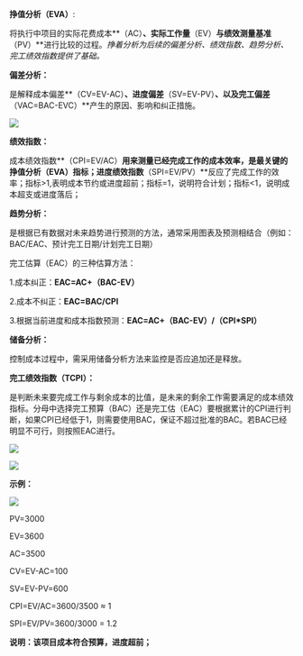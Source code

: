 **挣值分析（EVA）**:

将执行中项目的实际花费成本**（AC）**、实际工作量**（EV）**与绩效测量基准**（PV）**进行比较的过程。_挣着分析为后续的偏差分析、绩效指数、趋势分析、完工绩效指数提供了基础。_

**偏差分析：**

是解释成本偏差**（CV=EV-AC）**、进度偏差**（SV=EV-PV）**、以及完工偏差**（VAC=BAC-EVC）**产生的原因、影响和纠正措施。

![](https://pic1.zhimg.com/80/v2-f3c91a7d514a17ac40dfabd076a83a00_1440w.webp)

**绩效指数：**

成本绩效指数**（CPI=EV/AC）**用来测量已经完成工作的成本效率，是最关键的挣值分析（EVA）指标；进度绩效指数**（SPI=EV/PV）**反应了完成工作的效率；指标>1,表明成本节约或进度超前；指标=1，说明符合计划；指标<1，说明成本超支或进度落后；

**趋势分析：**

是根据已有数据对未来趋势进行预测的方法，通常采用图表及预测相结合（例如：BAC/EAC、预计完工日期/计划完工日期）

完工估算（EAC）的三种估算方法：

1.成本纠正：**EAC=AC+（BAC-EV）**

2.成本不纠正：**EAC=BAC/CPI**

3.根据当前进度和成本指数预测：**EAC=AC+（BAC-EV）/（CPI*SPI）**

**储备分析：**

控制成本过程中，需采用储备分析方法来监控是否应追加还是释放。

**完工绩效指数（TCPI）：**

是判断未来要完成工作与剩余成本的比值，是未来的剩余工作需要满足的成本绩效指标。分母中选择完工预算（BAC）还是完工估（EAC）要根据累计的CPI进行判断，如果CPI已经低于1，则需要使用BAC，保证不超过批准的BAC。若BAC已经明显不可行，则按照EAC进行。

![](https://pic2.zhimg.com/80/v2-2240f0115dd95851686c9d82cfcb47b9_1440w.webp)

![](https://pic2.zhimg.com/80/v2-7380bead44bf98c2f73a937c4bdc3561_1440w.webp)

  

**示例：**

![](https://pic1.zhimg.com/80/v2-71f57b3a27233ee219a1741d3345a8e4_1440w.webp)

PV=3000

EV=3600

AC=3500

CV=EV-AC=100

SV=EV-PV=600

CPI=EV/AC=3600/3500 ≈ 1

SPI=EV/PV=3600/3000 = 1.2

**说明：该项目成本符合预算，进度超前；**
